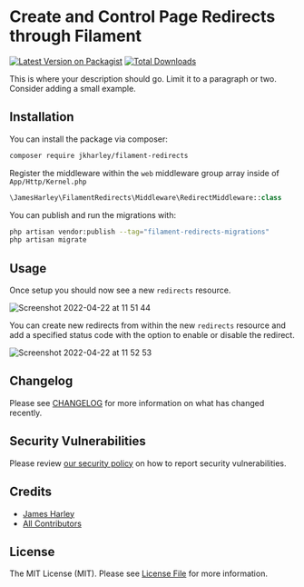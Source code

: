 # Create and Control Page Redirects through Filament 

[![Latest Version on Packagist](https://img.shields.io/packagist/v/jkharley/filament-redirects.svg?style=flat-square)](https://packagist.org/packages/:vendor_slug/:package_slug)
[![Total Downloads](https://img.shields.io/packagist/dt/:vendor_slug/:package_slug.svg?style=flat-square)](https://packagist.org/packages/jkharley/filament-redirects)

This is where your description should go. Limit it to a paragraph or two. Consider adding a small example.

## Installation

You can install the package via composer:

```bash
composer require jkharley/filament-redirects
```

Register the middleware within the `web` middleware group array inside of `App/Http/Kernel.php`
```php
\JamesHarley\FilamentRedirects\Middleware\RedirectMiddleware::class
```

You can publish and run the migrations with:

```bash
php artisan vendor:publish --tag="filament-redirects-migrations"
php artisan migrate
```

## Usage
Once setup you should now see a new `redirects` resource.

![Screenshot 2022-04-22 at 11 51 44](https://user-images.githubusercontent.com/27085725/164701067-1faeb7f9-b7b7-4a05-a057-8de085c28430.png)

You can create new redirects from within the new `redirects` resource and add a specified status code with the option to enable or disable the redirect.

![Screenshot 2022-04-22 at 11 52 53](https://user-images.githubusercontent.com/27085725/164701219-57b173c7-04e3-4ef4-8a47-ea992d6c718b.png)

## Changelog

Please see [CHANGELOG](CHANGELOG.md) for more information on what has changed recently.

## Security Vulnerabilities

Please review [our security policy](../../security/policy) on how to report security vulnerabilities.

## Credits

- [James Harley](https://github.com/jkharley)
- [All Contributors](../../contributors)

## License

The MIT License (MIT). Please see [License File](LICENSE.md) for more information.
